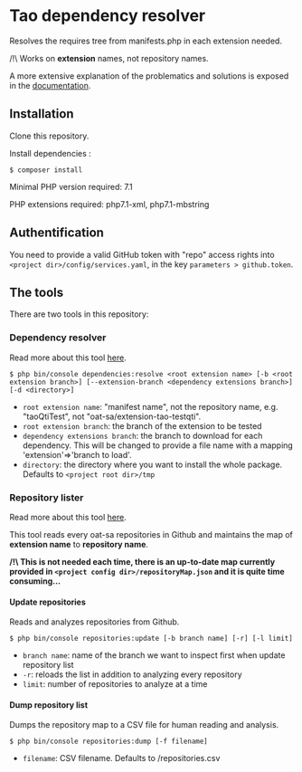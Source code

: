# Tao dependency resolver

Resolves the requires tree from manifests.php in each extension needed.

/!\ Works on **extension** names, not repository names.

A more extensive explanation of the problematics and solutions is exposed in the [documentation](doc/dependency-resolver.md).


## Installation

Clone this repository.

Install dependencies :

```
$ composer install
```

Minimal PHP version required: 7.1

PHP extensions required: php7.1-xml, php7.1-mbstring


## Authentification

You need to provide a valid GitHub token with "repo" access rights into `<project dir>/config/services.yaml`, in the key `parameters > github.token`.


## The tools

There are two tools in this repository:

### Dependency resolver

Read more about this tool [here](doc/dependency-resolver.md).

```
$ php bin/console dependencies:resolve <root extension name> [-b <root extension branch>] [--extension-branch <dependency extensions branch>] [-d <directory>] 
```

- `root extension name`: "manifest name", not the repository name, e.g. "taoQtiTest", not "oat-sa/extension-tao-testqti".
- `root extension branch`: the branch of the extension to be tested
- `dependency extensions branch`: the branch to download for each dependency. This will be changed to provide a file name with a mapping 'extension'=>'branch to load'.
- `directory`: the directory where you want to install the whole package. Defaults to `<project root dir>/tmp`


### Repository lister

Read more about this tool [here](doc/repository-updater.md).

This tool reads every oat-sa repositories in Github and maintains the map of **extension name** to **repository name**.

**/!\ This is not needed each time, there is an up-to-date map currently provided in `<project config dir>/repositoryMap.json` and it is quite time consuming...**

#### Update repositories

Reads and analyzes repositories from Github.

```
$ php bin/console repositories:update [-b branch name] [-r] [-l limit]
```

- `branch name`: name of the branch we want to inspect first when update repository list
- `-r`: reloads the list in addition to analyzing every repository 
- `limit`: number of repositories to analyze at a time

#### Dump repository list

Dumps the repository map to a CSV file for human reading and analysis.

```
$ php bin/console repositories:dump [-f filename]
```

- `filename`: CSV filename. Defaults to <projet root dir>/repositories.csv
